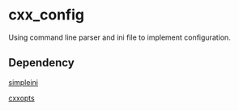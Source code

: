 # cxx_config

Using command line parser and ini file to implement configuration.

## Dependency

[simpleini]( https://github.com/brofield/simpleini)

[cxxopts]( https://github.com/jarro2783/cxxopts )

